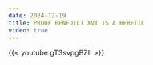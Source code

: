 ```yaml
---
date: 2024-12-19
title: PROOF BENEDICT XVI IS A HERETIC
video: true
---
```



{{< youtube gT3svpgBZII >}}
